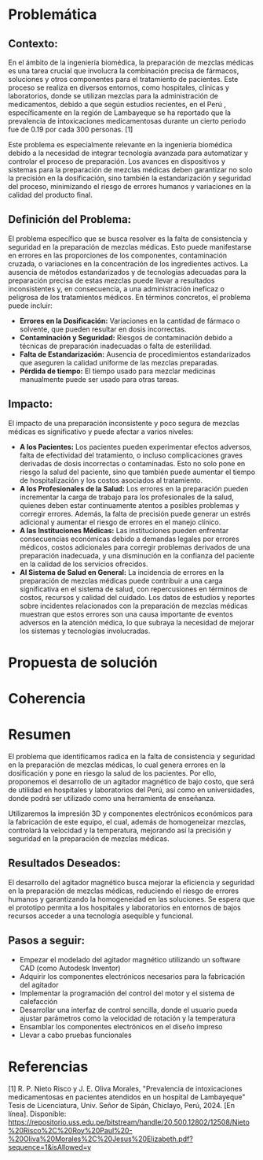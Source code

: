 # Problemática
## Contexto:
En el ámbito de la ingeniería biomédica, la preparación de mezclas médicas es una tarea crucial que involucra la combinación precisa de fármacos, soluciones y otros componentes para el tratamiento de pacientes. Este proceso se realiza en diversos entornos, como hospitales, clínicas y laboratorios, donde se utilizan mezclas para la administración de medicamentos, debido a que según estudios recientes, en el Perú , específicamente en la región de Lambayeque se ha reportado que la prevalencia de intoxicaciones medicamentosas durante un cierto periodo fue de 0.19 por cada 300 personas. [1]


Este problema es especialmente relevante en la ingeniería biomédica debido a la necesidad de integrar tecnología avanzada para automatizar y controlar el proceso de preparación. Los avances en dispositivos y sistemas para la preparación de mezclas médicas deben garantizar no solo la precisión en la dosificación, sino también la estandarización y seguridad del proceso, minimizando el riesgo de errores humanos y variaciones en la calidad del producto final.

## Definición del Problema:
El problema específico que se busca resolver es la falta de consistencia y seguridad en la preparación de mezclas médicas. Esto puede manifestarse en errores en las proporciones de los componentes, contaminación cruzada, o variaciones en la concentración de los ingredientes activos. La ausencia de métodos estandarizados y de tecnologías adecuadas para la preparación precisa de estas mezclas puede llevar a resultados inconsistentes y, en consecuencia, a una administración ineficaz o peligrosa de los tratamientos médicos.
En términos concretos, el problema puede incluir:
- **Errores en la Dosificación:** Variaciones en la cantidad de fármaco o solvente, que pueden resultar en dosis incorrectas.
- **Contaminación y Seguridad:** Riesgos de contaminación debido a técnicas de preparación inadecuadas o falta de esterilidad.
- **Falta de Estandarización:** Ausencia de procedimientos estandarizados que aseguren la calidad uniforme de las mezclas preparadas.
- **Pérdida de tiempo:** El tiempo usado para mezclar medicinas manualmente puede ser usado para otras tareas.

## Impacto:
El impacto de una preparación inconsistente y poco segura de mezclas médicas es significativo y puede afectar a varios niveles:
- **A los Pacientes:** Los pacientes pueden experimentar efectos adversos, falta de efectividad del tratamiento, o incluso complicaciones graves derivadas de dosis incorrectas o contaminadas. Esto no solo pone en riesgo la salud del paciente, sino que también puede aumentar el tiempo de hospitalización y los costos asociados al tratamiento.
- **A los Profesionales de la Salud:** Los errores en la preparación pueden incrementar la carga de trabajo para los profesionales de la salud, quienes deben estar continuamente atentos a posibles problemas y corregir errores. Además, la falta de precisión puede generar un estrés adicional y aumentar el riesgo de errores en el manejo clínico.
- **A las Instituciones Médicas:** Las instituciones pueden enfrentar consecuencias económicas debido a demandas legales por errores médicos, costos adicionales para corregir problemas derivados de una preparación inadecuada, y una disminución en la confianza del paciente en la calidad de los servicios ofrecidos.
- **Al Sistema de Salud en General:** La incidencia de errores en la preparación de mezclas médicas puede contribuir a una carga significativa en el sistema de salud, con repercusiones en términos de costos, recursos y calidad del cuidado. Los datos de estudios y reportes sobre incidentes relacionados con la preparación de mezclas médicas muestran que estos errores son una causa importante de eventos adversos en la atención médica, lo que subraya la necesidad de mejorar los sistemas y tecnologías involucradas.

# Propuesta de solución

# Coherencia


# Resumen
El problema que identificamos radica en la falta de consistencia y seguridad en la preparación de mezclas médicas, lo cual genera errores en la dosificación y pone en riesgo la salud de los pacientes. Por ello, proponemos el desarrollo de un agitador magnético de bajo costo, que será de utilidad en hospitales y laboratorios del Perú, así como en universidades, donde podrá ser utilizado como una herramienta de enseñanza. 

Utilizaremos la impresión 3D y componentes electrónicos económicos para la fabricación de este equipo, el cual, además de homogeneizar mezclas, controlará la velocidad y la temperatura, mejorando así la precisión y seguridad en la preparación de mezclas médicas.

## Resultados Deseados:
El desarrollo del agitador magnético busca mejorar la eficiencia y seguridad en la preparación de mezclas médicas, reduciendo el riesgo de errores humanos y garantizando la homogeneidad en las soluciones. Se espera que el prototipo permita a los hospitales y laboratorios en entornos de bajos recursos acceder a una tecnología asequible y funcional.

## Pasos a seguir:
- Empezar el modelado del agitador magnético utilizando un software CAD (como Autodesk Inventor)
- Adquirir los componentes electrónicos necesarios para la fabricación del agitador
- Implementar la programación del control del motor y el sistema de calefacción
- Desarrollar una interfaz de control sencilla, donde el usuario pueda ajustar parámetros como la velocidad de rotación y la temperatura
- Ensamblar los componentes electrónicos en el diseño impreso
- Llevar a cabo pruebas funcionales


# Referencias

[1] R. P. Nieto Risco y J. E. Oliva Morales, "Prevalencia de intoxicaciones medicamentosas en pacientes atendidos en un hospital de Lambayeque" Tesis de Licenciatura, Univ. Señor de Sipán, Chiclayo, Perú, 2024. [En línea]. Disponible: https://repositorio.uss.edu.pe/bitstream/handle/20.500.12802/12508/Nieto%20Risco%2C%20Roy%20Paul%20-%20Oliva%20Morales%2C%20Jesus%20Elizabeth.pdf?sequence=1&isAllowed=y

